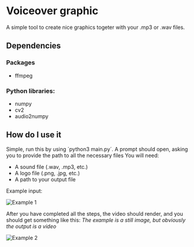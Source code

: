 # Voiceover graphic

A simple tool to create nice graphics togeter with your .mp3 or .wav files.

## Dependencies
### Packages
* ffmpeg
### Python libraries:
* numpy
* cv2
* audio2numpy

## How do I use it
Simple, run this by using ´python3 main.py´.
A prompt should open, asking you to provide the path to all the necessary files
You will need:
* A sound file (.wav, .mp3, etc.)
* A logo file (.png, .jpg, etc.)
* A path to your output file

Example input:

![Example 1](https://imgur.com/coAPZLT.png)


After you have completed all the steps, the video should render, and you should get something like this:
*The example is a still image, but obviously the output is a video*

![Example 2](https://i.imgur.com/zEQhU6m.png)

